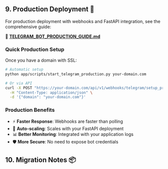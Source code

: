 ## 9. Production Deployment 🚀

For production deployment with webhooks and FastAPI integration, see the comprehensive guide:

📖 **[TELEGRAM_BOT_PRODUCTION_GUIDE.md](TELEGRAM_BOT_PRODUCTION_GUIDE.md)**

### Quick Production Setup

Once you have a domain with SSL:

```bash
# Automatic setup
python app/scripts/start_telegram_production.py your-domain.com

# Or via API
curl -X POST "https://your-domain.com/api/v1/webhooks/telegram/setup_production" \
  -H "Content-Type: application/json" \
  -d '{"domain": "your-domain.com"}'
```

### Production Benefits
- ⚡ **Faster Response**: Webhooks are faster than polling
- 🔄 **Auto-scaling**: Scales with your FastAPI deployment
- 📊 **Better Monitoring**: Integrated with your application logs
- 🛡️ **More Secure**: No need to expose bot credentials

## 10. Migration Notes 📦 
